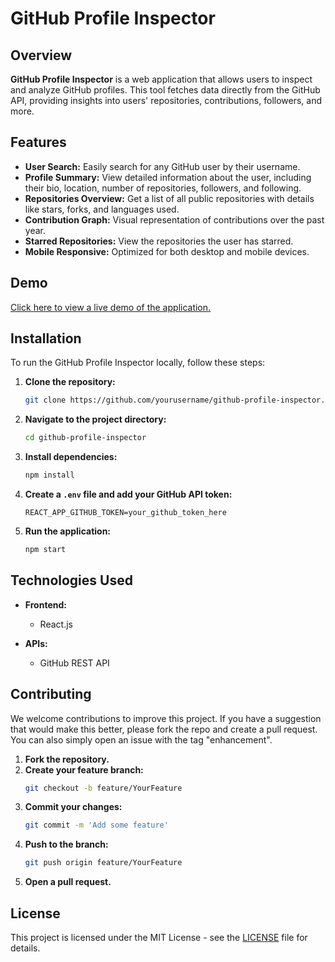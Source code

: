 # GitHub Profile Inspector


## Overview

**GitHub Profile Inspector** is a web application that allows users to inspect and analyze GitHub profiles. This tool fetches data directly from the GitHub API, providing insights into users' repositories, contributions, followers, and more.

## Features

- **User Search:** Easily search for any GitHub user by their username.
- **Profile Summary:** View detailed information about the user, including their bio, location, number of repositories, followers, and following.
- **Repositories Overview:** Get a list of all public repositories with details like stars, forks, and languages used.
- **Contribution Graph:** Visual representation of contributions over the past year.
- **Starred Repositories:** View the repositories the user has starred.
- **Mobile Responsive:** Optimized for both desktop and mobile devices.

## Demo

[Click here to view a live demo of the application.](https://penheiros.github.io/github-profile-inspector/)  

## Installation

To run the GitHub Profile Inspector locally, follow these steps:

1. **Clone the repository:**
   ```bash
   git clone https://github.com/yourusername/github-profile-inspector.git
   ```
2. **Navigate to the project directory:**
   ```bash
   cd github-profile-inspector
   ```
3. **Install dependencies:**
   ```bash
   npm install
   ```
4. **Create a `.env` file and add your GitHub API token:**
   ```
   REACT_APP_GITHUB_TOKEN=your_github_token_here
   ```
5. **Run the application:**
   ```bash
   npm start
   ```

## Technologies Used

- **Frontend:**
  - React.js

- **APIs:**
  - GitHub REST API

## Contributing

We welcome contributions to improve this project. If you have a suggestion that would make this better, please fork the repo and create a pull request. You can also simply open an issue with the tag "enhancement".

1. **Fork the repository.**
2. **Create your feature branch:**
   ```bash
   git checkout -b feature/YourFeature
   ```
3. **Commit your changes:**
   ```bash
   git commit -m 'Add some feature'
   ```
4. **Push to the branch:**
   ```bash
   git push origin feature/YourFeature
   ```
5. **Open a pull request.**

## License

This project is licensed under the MIT License - see the [LICENSE](LICENSE) file for details.
